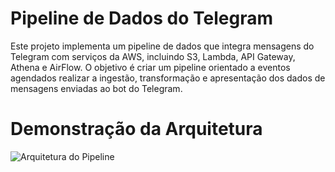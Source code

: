 # Pipeline de Dados do Telegram

Este projeto implementa um pipeline de dados que integra mensagens do Telegram com serviços da AWS, incluindo S3, Lambda, API Gateway, Athena e AirFlow. 
O objetivo é criar um pipeline orientado a eventos agendados realizar a ingestão, transformação e apresentação dos dados de mensagens enviadas ao bot do Telegram.

# Demonstração da Arquitetura

![Arquitetura do Pipeline](/home/debora/Downloads)
